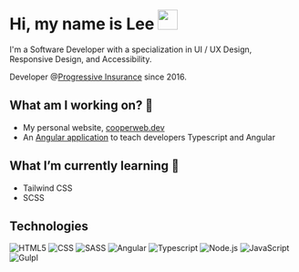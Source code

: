 # Hi, my name is Lee <img src="https://c.tenor.com/SNL9_xhZl9oAAAAj/waving-hand-joypixels.gif" width="35" height="35" />

I'm a Software Developer with a specialization in UI / UX Design, Responsive Design, and Accessibility.

Developer @[Progressive Insurance](https://www.progressive.com/) since 2016.

## What am I working on? 🔭
- My personal website, [cooperweb.dev](https://www.cooperweb.dev/)
- An [Angular application](https://few-100.vercel.app/home) to teach developers Typescript and Angular 

## What I’m currently learning 🌱
-  Tailwind CSS
-  SCSS

## Technologies
![HTML5](https://img.shields.io/badge/html5-%23E34F26.svg?style=for-the-badge&logo=html5&logoColor=white)
![CSS](https://img.shields.io/badge/css3-%231572B6.svg?style=for-the-badge&logo=css3&logoColor=white)
![SASS](https://img.shields.io/badge/sass-%23CC6699.svg?style=for-the-badge&logo=sass&logoColor=white)
![Angular](https://img.shields.io/badge/angular-%23DD0031.svg?style=for-the-badge&logo=angular&logoColor=white)
![Typescript](https://img.shields.io/badge/typescript-%233178C6.svg?style=for-the-badge&logo=typescript&logoColor=white)
![Node.js](https://img.shields.io/badge/Node.js-%23339933.svg?style=for-the-badge&logo=Node.js&logoColor=white)
![JavaScript](https://img.shields.io/badge/JavaScript-%23F7DF1E.svg?style=for-the-badge&logo=JavaScript&logoColor=black)
![Gulpl](https://img.shields.io/badge/gulp-%23CF4647.svg?style=for-the-badge&logo=gulp&logoColor=white)
